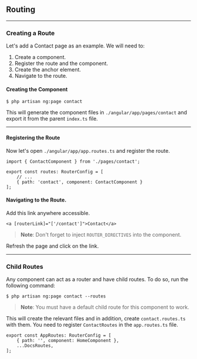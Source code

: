 ## Routing

---

### Creating a Route

Let's add a Contact page as an example. We will need to:

1. Create a component.
1. Register the route and the component.
1. Create the anchor element.
1. Navigate to the route.

#### Creating the Component

    $ php artisan ng:page contact

This will generate the component files in `./angular/app/pages/contact` and
export it from the parent `index.ts` file.

---

#### Registering the Route

Now let's open `./angular/app/app.routes.ts` and register the route.

    import { ContactComponent } from './pages/contact';

    export const routes: RouterConfig = [
        // ...
        { path: 'contact', component: ContactComponent }
    ];

#### Navigating to the Route.

Add this link anywhere accessible.

    <a [routerLink]="['/contact']">Contact</a>

> **Note**: Don't forget to inject `ROUTER_DIRECTIVES` into the component.

Refresh the page and click on the link.

---

### Child Routes

Any component can act as a router and have child routes. To do so,
run the following command:

    $ php artisan ng:page contact --routes

> **Note**: You must have a default child route for this component to work.

This will create the relevant files and in addition, create `contact.routes.ts`
with them. You need to register `ContactRoutes` in the `app.routes.ts` file.

    export const AppRoutes: RouterConfig = [
        { path: '', component: HomeComponent },
        ...DocsRoutes,
    ];

